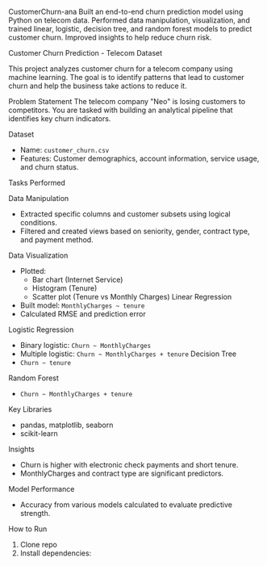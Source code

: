 CustomerChurn-ana
Built an end-to-end churn prediction model using Python on telecom data. Performed data manipulation, visualization, and trained linear, logistic, decision tree, and random forest models to predict customer churn. Improved insights to help reduce churn risk.


Customer Churn Prediction - Telecom Dataset

This project analyzes customer churn for a telecom company using machine learning. The goal is to identify patterns that lead to customer churn and help the business take actions to reduce it.

 Problem Statement
The telecom company "Neo" is losing customers to competitors. You are tasked with building an analytical pipeline that identifies key churn indicators.

 Dataset
- Name: `customer_churn.csv`
- Features: Customer demographics, account information, service usage, and churn status.

 Tasks Performed

 Data Manipulation
- Extracted specific columns and customer subsets using logical conditions.
- Filtered and created views based on seniority, gender, contract type, and payment method.

 Data Visualization
- Plotted:
  - Bar chart (Internet Service)
  - Histogram (Tenure)
  - Scatter plot (Tenure vs Monthly Charges)
 Linear Regression
- Built model: `MonthlyCharges ~ tenure`
- Calculated RMSE and prediction error

Logistic Regression
- Binary logistic: `Churn ~ MonthlyCharges`
- Multiple logistic: `Churn ~ MonthlyCharges + tenure`
 Decision Tree
- `Churn ~ tenure`

 Random Forest
- `Churn ~ MonthlyCharges + tenure`

Key Libraries
- pandas, matplotlib, seaborn
- scikit-learn

 Insights
- Churn is higher with electronic check payments and short tenure.
- MonthlyCharges and contract type are significant predictors.

 Model Performance
- Accuracy from various models calculated to evaluate predictive strength.

How to Run
1. Clone repo
2. Install dependencies:
